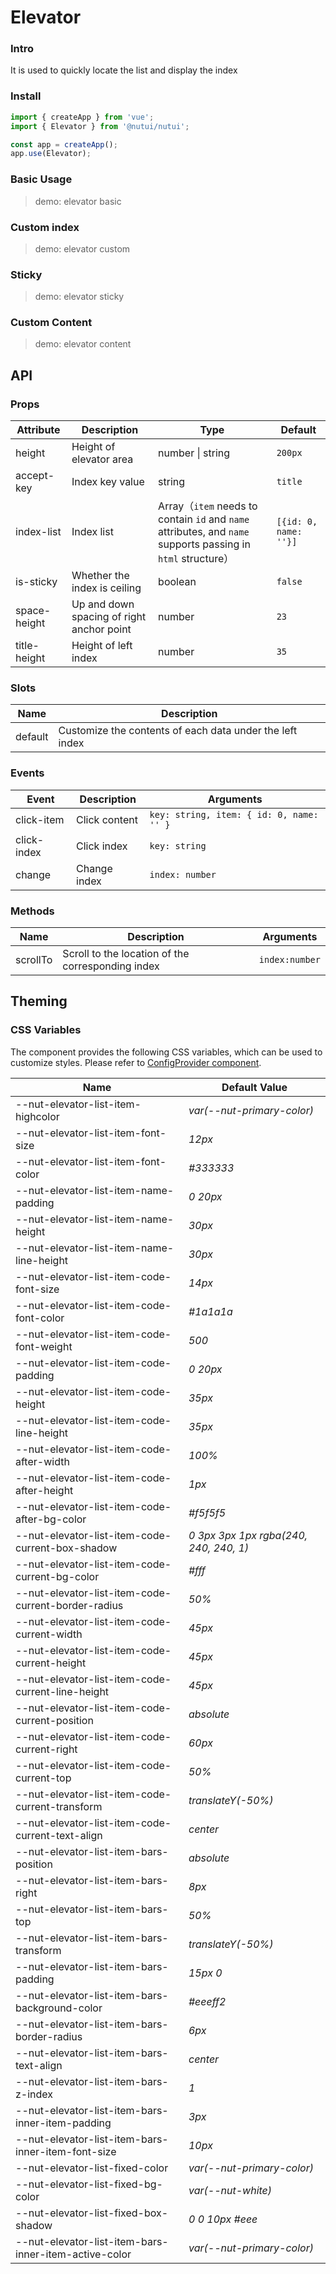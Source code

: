 # Elevator

### Intro

It is used to quickly locate the list and display the index

### Install

```js
import { createApp } from 'vue';
import { Elevator } from '@nutui/nutui';

const app = createApp();
app.use(Elevator);
```

### Basic Usage

> demo: elevator basic

### Custom index

> demo: elevator custom

### Sticky

> demo: elevator sticky

### Custom Content

> demo: elevator content

## API

### Props

| Attribute | Description | Type | Default |
| --- | --- | --- | --- |
| height | Height of elevator area | number \| string | `200px` |
| accept-key | Index key value | string | `title` |
| index-list | Index list | Array（`item` needs to contain `id` and `name` attributes, and `name` supports passing in `html` structure） | `[{id: 0, name: ''}]` |
| is-sticky | Whether the index is ceiling | boolean | `false` |
| space-height | Up and down spacing of right anchor point | number | `23` |
| title-height | Height of left index | number | `35` |

### Slots

| Name | Description |
| --- | --- |
| default | Customize the contents of each data under the left index |

### Events

| Event | Description | Arguments |
| --- | --- | --- |
| click-item | Click content | `key: string, item: { id: 0, name: '' }` |
| click-index | Click index | `key: string` |
| change | Change index | `index: number` |

### Methods

| Name | Description | Arguments |
| --- | --- | --- |
| scrollTo | Scroll to the location of the corresponding index | `index:number` |

## Theming

### CSS Variables

The component provides the following CSS variables, which can be used to customize styles. Please refer to [ConfigProvider component](#/en-US/component/configprovider).

| Name | Default Value |
| --- | --- |
| --nut-elevator-list-item-highcolor | _var(--nut-primary-color)_ |
| --nut-elevator-list-item-font-size | _12px_ |
| --nut-elevator-list-item-font-color | _#333333_ |
| --nut-elevator-list-item-name-padding | _0 20px_ |
| --nut-elevator-list-item-name-height | _30px_ |
| --nut-elevator-list-item-name-line-height | _30px_ |
| --nut-elevator-list-item-code-font-size | _14px_ |
| --nut-elevator-list-item-code-font-color | _#1a1a1a_ |
| --nut-elevator-list-item-code-font-weight | _500_ |
| --nut-elevator-list-item-code-padding | _0 20px_ |
| --nut-elevator-list-item-code-height | _35px_ |
| --nut-elevator-list-item-code-line-height | _35px_ |
| --nut-elevator-list-item-code-after-width | _100%_ |
| --nut-elevator-list-item-code-after-height | _1px_ |
| --nut-elevator-list-item-code-after-bg-color | _#f5f5f5_ |
| --nut-elevator-list-item-code-current-box-shadow | _0 3px 3px 1px rgba(240, 240, 240, 1)_ |
| --nut-elevator-list-item-code-current-bg-color | _#fff_ |
| --nut-elevator-list-item-code-current-border-radius | _50%_ |
| --nut-elevator-list-item-code-current-width | _45px_ |
| --nut-elevator-list-item-code-current-height | _45px_ |
| --nut-elevator-list-item-code-current-line-height | _45px_ |
| --nut-elevator-list-item-code-current-position | _absolute_ |
| --nut-elevator-list-item-code-current-right | _60px_ |
| --nut-elevator-list-item-code-current-top | _50%_ |
| --nut-elevator-list-item-code-current-transform | _translateY(-50%)_ |
| --nut-elevator-list-item-code-current-text-align | _center_ |
| --nut-elevator-list-item-bars-position | _absolute_ |
| --nut-elevator-list-item-bars-right | _8px_ |
| --nut-elevator-list-item-bars-top | _50%_ |
| --nut-elevator-list-item-bars-transform | _translateY(-50%)_ |
| --nut-elevator-list-item-bars-padding | _15px 0_ |
| --nut-elevator-list-item-bars-background-color | _#eeeff2_ |
| --nut-elevator-list-item-bars-border-radius | _6px_ |
| --nut-elevator-list-item-bars-text-align | _center_ |
| --nut-elevator-list-item-bars-z-index | _1_ |
| --nut-elevator-list-item-bars-inner-item-padding | _3px_ |
| --nut-elevator-list-item-bars-inner-item-font-size | _10px_ |
| --nut-elevator-list-fixed-color | _var(--nut-primary-color)_ |
| --nut-elevator-list-fixed-bg-color | _var(--nut-white)_ |
| --nut-elevator-list-fixed-box-shadow | _0 0 10px #eee_ |
| --nut-elevator-list-item-bars-inner-item-active-color | _var(--nut-primary-color)_ |
